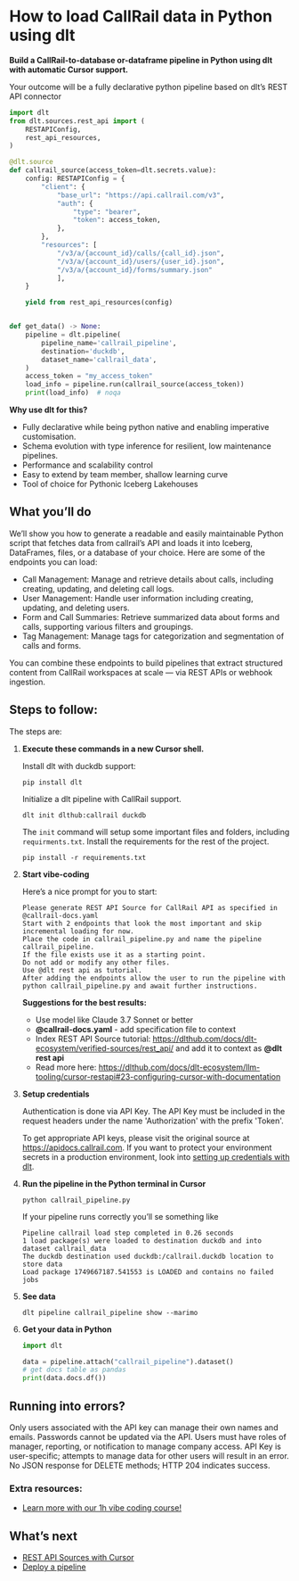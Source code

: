 # How to load CallRail data in Python using dlt

**Build a CallRail-to-database or-dataframe pipeline in Python using dlt with automatic Cursor support.**

Your outcome will be a fully declarative python pipeline based on dlt’s REST API connector

```python
import dlt
from dlt.sources.rest_api import (
    RESTAPIConfig,
    rest_api_resources,
)

@dlt.source
def callrail_source(access_token=dlt.secrets.value):
    config: RESTAPIConfig = {
        "client": {
            "base_url": "https://api.callrail.com/v3",
            "auth": {
                "type": "bearer",
                "token": access_token,
            },
        },
        "resources": [
            "/v3/a/{account_id}/calls/{call_id}.json",
            "/v3/a/{account_id}/users/{user_id}.json",
            "/v3/a/{account_id}/forms/summary.json"
            ],
    }

    yield from rest_api_resources(config)


def get_data() -> None:
    pipeline = dlt.pipeline(
        pipeline_name='callrail_pipeline',
        destination='duckdb',
        dataset_name='callrail_data', 
    )
    access_token = "my_access_token"
    load_info = pipeline.run(callrail_source(access_token))
    print(load_info)  # noqa
```

**Why use dlt for this?**

- Fully declarative while being python native and enabling imperative customisation.
- Schema evolution with type inference for resilient, low maintenance pipelines.
- Performance and scalability control
- Easy to extend by team member, shallow learning curve
- Tool of choice for Pythonic Iceberg  Lakehouses

## What you’ll do

We’ll show you how to generate a readable and easily maintainable Python script that fetches data from callrail’s API and loads it into Iceberg, DataFrames, files, or a database of your choice. Here are some of the endpoints you can load:

- Call Management: Manage and retrieve details about calls, including creating, updating, and deleting call logs.
- User Management: Handle user information including creating, updating, and deleting users.
- Form and Call Summaries: Retrieve summarized data about forms and calls, supporting various filters and groupings.
- Tag Management: Manage tags for categorization and segmentation of calls and forms.

You can combine these endpoints to build pipelines that extract structured content from CallRail workspaces at scale — via REST APIs or webhook ingestion.

## Steps to follow:

The steps are:

1. **Execute these commands in a new Cursor shell.**
    
    Install dlt with duckdb support:
    ```shell
    pip install dlt
    ```

    Initialize a dlt pipeline with CallRail support.
    ```shell
    dlt init dlthub:callrail duckdb
    ```

    The `init` command will setup some important files and folders, including `requirments.txt`. Install the requirements for the rest of the project.
    ```shell
    pip install -r requirements.txt
    ```
    
2. **Start vibe-coding**
    
    Here’s a nice prompt for you to start: 
    
    ```
    Please generate REST API Source for CallRail API as specified in @callrail-docs.yaml 
    Start with 2 endpoints that look the most important and skip incremental loading for now. 
    Place the code in callrail_pipeline.py and name the pipeline callrail_pipeline. 
    If the file exists use it as a starting point. 
    Do not add or modify any other files. 
    Use @dlt rest api as tutorial. 
    After adding the endpoints allow the user to run the pipeline with python callrail_pipeline.py and await further instructions.
    
    ```
    
    **Suggestions for the best results:**
    - Use model like Claude 3.7 Sonnet or better
    - **@callrail-docs.yaml** - add specification file to context
    - Index REST API Source tutorial: https://dlthub.com/docs/dlt-ecosystem/verified-sources/rest_api/ and add it to context as **@dlt rest api**
    - Read more here: https://dlthub.com/docs/dlt-ecosystem/llm-tooling/cursor-restapi#23-configuring-cursor-with-documentation
    
3. **Setup credentials** 
    
    Authentication is done via API Key. The API Key must be included in the request headers under the name 'Authorization' with the prefix 'Token'.
    
    To get appropriate API keys, please visit the original source at https://apidocs.callrail.com.
    If you want to protect your environment secrets in a production environment, look into [setting up credentials with dlt](https://dlthub.com/docs/walkthroughs/add_credentials).
    
4. **Run the pipeline in the Python terminal in Cursor**
    
    ```shell
    python callrail_pipeline.py
    ```
    
    If your pipeline runs correctly you’ll se something like
    
    ```shell
    Pipeline callrail load step completed in 0.26 seconds
    1 load package(s) were loaded to destination duckdb and into dataset callrail_data
    The duckdb destination used duckdb:/callrail.duckdb location to store data
    Load package 1749667187.541553 is LOADED and contains no failed jobs
    ```
    
5. **See data**
    
    ```shell
    dlt pipeline callrail_pipeline show --marimo
    ```
    
6. **Get your data in Python**
    
    ```python
    import dlt
    
    data = pipeline.attach("callrail_pipeline").dataset()
    # get docs table as pandas
    print(data.docs.df())
    ```

## Running into errors?

Only users associated with the API key can manage their own names and emails. Passwords cannot be updated via the API. Users must have roles of manager, reporting, or notification to manage company access. API Key is user-specific; attempts to manage data for other users will result in an error. No JSON response for DELETE methods; HTTP 204 indicates success.

### Extra resources:

- [Learn more with our 1h vibe coding course!](https://www.youtube.com/watch?v=GGid70rnJuM)

## What’s next

- [REST API Sources with Cursor](https://dlthub.com/docs/dlt-ecosystem/llm-tooling/cursor-restapi)
- [Deploy a pipeline](https://dlthub.com/docs/walkthroughs/deploy-a-pipeline)